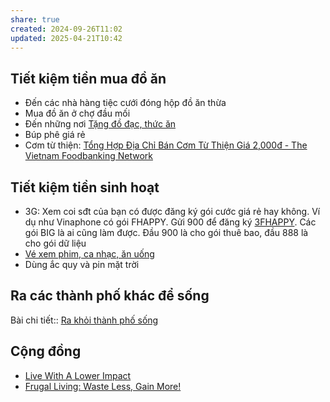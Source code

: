 ```yaml
---
share: true
created: 2024-09-26T11:02
updated: 2025-04-21T10:42
---
```

## Tiết kiệm tiền mua đồ ăn
- Đến các nhà hàng tiệc cưới đóng hộp đồ ăn thừa 
- Mua đồ ăn ở chợ đầu mối
- Đến những nơi [Tặng đồ đạc, thức ăn](./Qu%C3%A0%20t%E1%BA%B7ng/T%E1%BA%B7ng%20%C4%91%E1%BB%93%20%C4%91%E1%BA%A1c,%20th%E1%BB%A9c%20%C4%83n.md)
- Búp phê giá rẻ
- Cơm từ thiện: [Tổng Hợp Địa Chỉ Bán Cơm Từ Thiện Giá 2,000đ - The Vietnam Foodbanking Network](https://foodbankvietnam.com/tong-hop-dia-chi-ban-com-tu-thien-gia-2000d/)

## Tiết kiệm tiền sinh hoạt
- 3G: Xem coi sđt của bạn có được đăng ký gói cước giá rẻ hay không. Ví dụ như Vinaphone có gói FHAPPY. Gửi 900 để đăng ký [3FHAPPY](https://digishop.vnpt.vn/di-dong/3fhappy/326). Các gói BIG là ai cũng làm được. Đầu 900 là cho gói thuê bao, đầu 888 là cho gói dữ liệu
- [Vé xem phim, ca nhạc, ăn uống](./Qu%C3%A0%20t%E1%BA%B7ng/V%C3%A9%20xem%20phim,%20ca%20nh%E1%BA%A1c,%20%C4%83n%20u%E1%BB%91ng.md)
- Dùng ắc quy và pin mặt trời

## Ra các thành phố khác để sống
Bài chi tiết:: [Ra khỏi thành phố sống](../%F0%9F%93%90D%E1%BB%B1%20%C3%A1n/Gi%C3%BAp%20nhau%20tho%C3%A1t%20n%E1%BB%A3/T%C3%A0i%20li%E1%BB%87u/Ni%E1%BB%81m%20tin/Ra%20kh%E1%BB%8Fi%20th%C3%A0nh%20ph%E1%BB%91%20s%E1%BB%91ng.md)

## Cộng đồng
- [Live With A Lower Impact](https://www.reddit.com/r/ZeroWaste)  
- [Frugal Living: Waste Less, Gain More!](https://www.reddit.com/r/Frugal/wiki/index)  